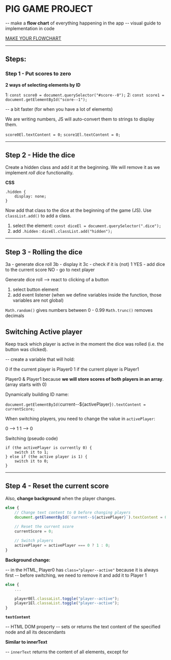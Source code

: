 # PIG GAME PROJECT

-- make a **flow chart** of everything happening in the app
-- visual guide to implementation in code

[MAKE YOUR FLOWCHART](https://www.diagrams.net/)

---

## Steps:

### Step 1 - Put scores to zero

**2 ways of selecting elements by ID**

1: `const score0 = document.querySelector("#score--0");`
2: `const score1 = document.getElementById("score--1");`

-- a bit faster (for when you have a lot of elements)

We are writing numbers, JS will auto-convert them to strings to display them.

`score0El.textContent = 0;`
`score1El.textContent = 0;`

___

## Step 2 - Hide the dice

Create a hidden class and add it at the beginning.
We will remove it as we implement _roll dice_ functionality.

**CSS**
```
.hidden {
    display: none;
}
```

Now add that class to the dice at the beginning of the game (JS).
Use  `classList.add()`  to add a class.

  1. select the element: `const diceEl = document.querySelector(".dice");`
  2. add `.hidden` : `diceEl.classList.add("hidden");`
___

## Step 3 - Rolling the dice

  3a - generate dice roll
  3b - display it
  3c - check if it is (not) 1
    YES - add dice to the current score
    NO - go to next player

Generate dice roll --> react to clicking of a button

  1. select button element
  2. add event listener
(when we define variables inside the function, those variables are not global)

  `Math.random()` gives numbers between 0 - 0.99
  `Math.trunc()` removes decimals

## Switching Active player

Keep track which player is active in the moment the dice was rolled (i.e. the button was clicked).

-- create a variable that will hold:

  0 if the current player is Player0
  1 if the current player is Player1

Player0 & Player1 because **we will store scores of both players in an array**.
(array starts with 0)

Dynamically building ID name:

  `document.getElementById(`current--${activePlayer}`).textContent = currentScore;`

When switching players, you need to change the value in `activePlayer`:

  0 --> 1
  1 --> 0

Switching (pseudo code) 

  ```
  if (the activePlayer is currently 0) {
      switch it to 1;
  } else if (the active player is 1) {
      switch it to 0;
  }
  ```

___

## Step 4 - Reset the current score

Also, **change background** when the player changes.

  ```js
  else {
      // Change text content to 0 before changing players
      document.getElementById(`current--${activePlayer}`).textContent = 0;
      
      // Reset the current score
      currentScore = 0;
  
      // Switch players
      activePlayer = activePlayer === 0 ? 1 : 0;
  }
  ```

**Background change:**

-- in the HTML, Player0 has `class="player--active"` because it is always first
-- before switching, we need to remove it and add it to Player 1

  ```js
  else {
      ...
  
      player0El.classaList.toggle("player--active");
      player1El.classaList.toggle("player--active");
  }
  ```

**`textContent`**

-- HTML DOM property
-- sets or returns the text content of the specified node and all its descendants

**Similar to innerText**

-- `innerText` returns the content of all elements, except for <script> and <style> elements
-- innerText will not return the text of elements that are hidden with CSS (textContent will)
-- `innerText` only shows “human-readable” elements


**`classLis.toggle()`**
adds the class if it isn't there
if the class is there, it will remove it

___

## Step 5 - Holding current score

-- it happens whenever the user clicks on the button to hold the score (btn HOLD)
-- we add the current score to the total score

_Score at position [activePlayer] will be equal that score + current score._

  `scores`[activePlayer] += currentScore`
  `scores[activePlayer]`= value of the score of the player that is currently active


Create a function with code we will use more times.
Call the function where you need it.


  ```js
  const switchPlayer = function() {
  
        // Change text content to 0 before changing players
        document.getElementById(`current--${activePlayer}`).textContent = 0;
        // Reset the current score
        currentScore = 0;
        // Switching players
        activePlayer = activePlayer === 0 ? 1 : 0;
    
        // Base for changing background
        player0El.classList.toggle("player--active");
        player1El.classList.toggle("player--active");
  }
  ```
___

## Step 6 - Check for reaching 100 points

-- when that happens, game is over = no more reaction to click events
-- assign `player--winner` class
-- remove `player--active` class

  ```js
  if(scores[activePlayer] >= 100) {
      // Finish the game - assign player--winner class & remove active--player class
      document.querySelector(`.player--${activePlayer}`).classList.add("player--winner");
      document.querySelector(`.player--${activePlayer}`).classList.remove("player--active");
  } else {
    // Switch to the next player
    switchPlayer();
  }
  ```

___

## Step 7 - Disable continuation of the game

-- disable roll the dice
-- remove the dice

**solution: create a variable that holds the state of the game**

-- tells the condition of the system: is the game playing or not

    a. if the game is playing, everything works normally
    b. as soon as the game is finished, we can no longer click on any button


  ```js
  let playing = true;

  // buttons are reachable if the game is active = playing = true
  btnRoll.addEventListener("click", function() {
    if(playing) {
      ...
  }
  
  btnHold.addEventListener("click", () => {
    if(playing) {
      ...
  }
  
  if(scores[activePlayer] >= 100) {
        playing = false;
        ...
      } else {
      // Switch to the next player
      switchPlayer();
  ```

-- remove the dice: add `.hidden` class when the game is finished

  ```js
  if(scores[activePlayer] >= 100) {
        ...
        diceEl.classList.add("hidden");
        ...
  }
  ```
___

## Step 8 - Reset the game

Set back all the initial conditions of the game.

-- remove the `winner` class
-- set all the scores (total and current) of all the players to 0
-- remove `hidden` class from dice so it is visible
-- remove `player--active` class


Put it all in a function:

  ```js
  // Starting conditions
  const init = function () {
    scores = [0, 0];
    currentScore = 0;
    activePlayer = 0;
    playing = true;
  
    score0El.textContent = 0;
    score1El.textContent = 0;
    current0El.textContent = 0;
    current1El.textContent = 0;
  
    diceEl.classList.add('hidden');
    player0El.classList.remove('player--winner');
    player1El.classList.remove('player--winner');
    player0El.classList.add('player--active');
    player1El.classList.remove('player--active');
  };
  ```

We want the function in 2 situations:

  1. when the game is loaded **for the first time**
  2. when the **_new game_ button is clicked**


1. To execute the code as the page loads, we need to call the function. Else the code inside, with initial conditions, won't be executed.

  ```js
  const init = () => {
    // Starting conditions
      ...
  }
  init();
  ```


**Scoping**

Our variables are defined inside of the function.
They are not accessible outside of that function.
**= they are scoped to this function**

**SOLUTION: Declare the variables outside the function, without value.**

Remove `let` from the variables inside the function, otherwise it will create new variables.
In the function we only **reasign them a value**.

  ```js
  let scores, currentScore, activePlayer, playing;
  
  // Starting conditions
  const init = function () {
    scores = [0, 0];
    currentScore = 0;
    activePlayer = 0;
    playing = true;
    ...
  };
  init();
  ```